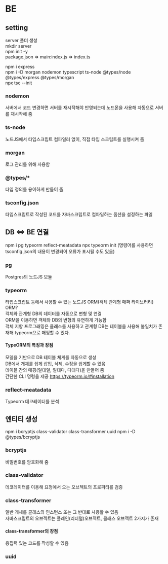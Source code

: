 # BE   

## setting   
server 폴더 생성   
mkdir server   
npm init -y   
package.json => main:index.js => index.ts   

npm i express   
npm i -D morgan nodemon typescript ts-node @types/node @types/express @types/morgan   
npx tsc --init

### nodemon   
서버에서 코드 변경하면 서버를 재시작해야 반영되는데 노드몬을 사용해 자동으로 서버를 재시작해 줌   
### ts-node
노드JS에서 타입스크립트 컴파일러 없이, 직접 타입 스크립트를 실행시켜 줌      
### morgan   
로그 관리를 위해 사용함   
### @types/*
타입 정의를 용이하게 만들어 줌
### tsconfig.json
타입스크립트로 작성된 코드를 자바스크립트로 컴파일하는 옵션을 설정하는 파일   

## DB <=> BE 연결
npm i pg typeorm reflect-meatadata
npx typeorm init (명령어를 사용하면 tsconfig.json의 내용이 변경되어 오류가 표시될 수도 있음)   
### pg   
Postgres의 노드JS 모듈   
### typeorm   
타입스크립트 등에서 사용할 수 있는 노드JS ORM(객체 관계형 매퍼 라이브러리)   
ORM?   
객체와 관계형 DB의 데이터를 자동으로 변형 및 연결   
ORM을 이용하면 객체와 DB의 변형의 유연하게 가능함   
객체 지향 프로그래밍은 클래스를 사용하고 관계형 DB는 테이블을 사용해 불일치가 존재해 typeorm으로 매핑할 수 있다.
#### TypeORM의 특징과 장점
모델을 기반으로 DB 테이블 체계를 자동으로 생성   
DB에서 개체를 쉽게 삽입, 삭제, 수정을 쉽게할 수 있음   
테이블 간의 매핑(일대일, 일대다, 다대다)을 만들어 줌   
간단한 CLI 명령을 제공
https://typeorm.io/#installation
### reflect-meatadata
Typeorm 데코레이터를 분석

## 엔티티 생성
npm i bcryptjs class-validator class-transformer uuid
npm i -D @types/bcryptjs

### bcryptjs
비밀번호를 암호화해 줌   
### class-validator
데코레이터를 이용해 요청에서 오는 오브젝트의 프로퍼티를 검증   
### class-transformer
일반 개체를 클래스의 인스턴스 또는 그 반대로 사용할 수 있음   
자바스크립트의 오브젝트는 플레인(리터럴)오브젝트, 클래스 오브젝트 2가지가 존재
#### class-transformer의 장점
응집력 있는 코드를 작성할 수 있음
### uuid